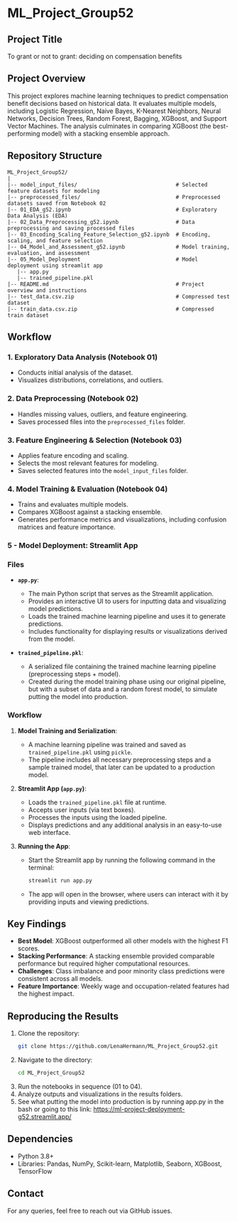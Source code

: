 # ML_Project_Group52

## Project Title
To grant or not to grant: deciding on compensation benefits

## Project Overview
This project explores machine learning techniques to predict compensation benefit decisions based on historical data. It evaluates multiple models, including Logistic Regression, Naive Bayes, K-Nearest Neighbors, Neural Networks, Decision Trees, Random Forest, Bagging, XGBoost, and Support Vector Machines. The analysis culminates in comparing XGBoost (the best-performing model) with a stacking ensemble approach.

## Repository Structure
```
ML_Project_Group52/
|
|-- model_input_files/                               # Selected feature datasets for modeling
|-- preprocessed_files/                              # Preprocessed datasets saved from Notebook 02
|-- 01_EDA_g52.ipynb                                 # Exploratory Data Analysis (EDA)
|-- 02_Data_Preprocessing_g52.ipynb                  # Data preprocessing and saving processed files
|-- 03_Encoding_Scaling_Feature_Selection_g52.ipynb  # Encoding, scaling, and feature selection
|-- 04_Model_and_Assessment_g52.ipynb                # Model training, evaluation, and assessment
|-- 05_Model_Deployment                              # Model deployment using streamlit app
   |-- app.py
   |-- trained_pipeline.pkl
|-- README.md                                        # Project overview and instructions
|-- test_data.csv.zip                                # Compressed test dataset
|-- train_data.csv.zip                               # Compressed train dataset
```

## Workflow

### 1. Exploratory Data Analysis (Notebook 01)
- Conducts initial analysis of the dataset.
- Visualizes distributions, correlations, and outliers.

### 2. Data Preprocessing (Notebook 02)
- Handles missing values, outliers, and feature engineering.
- Saves processed files into the `preprocessed_files` folder.

### 3. Feature Engineering & Selection (Notebook 03)
- Applies feature encoding and scaling.
- Selects the most relevant features for modeling.
- Saves selected features into the `model_input_files` folder.

### 4. Model Training & Evaluation (Notebook 04)
- Trains and evaluates multiple models.
- Compares XGBoost against a stacking ensemble.
- Generates performance metrics and visualizations, including confusion matrices and feature importance.

### 5 - Model Deployment: Streamlit App

### Files
- **`app.py`**: 
  - The main Python script that serves as the Streamlit application.
  - Provides an interactive UI to users for inputting data and visualizing model predictions.
  - Loads the trained machine learning pipeline and uses it to generate predictions.
  - Includes functionality for displaying results or visualizations derived from the model.

- **`trained_pipeline.pkl`**: 
  - A serialized file containing the trained machine learning pipeline (preprocessing steps + model).
  - Created during the model training phase using our original pipeline, but with a subset of data and a random forest model, to simulate putting the model into production.

### Workflow
1. **Model Training and Serialization**:
   - A machine learning pipeline was trained and saved as `trained_pipeline.pkl` using `pickle`.
   - The pipeline includes all necessary preprocessing steps and a sample trained model, that later can be updated to a production model.

2. **Streamlit App (`app.py`)**:
   - Loads the `trained_pipeline.pkl` file at runtime.
   - Accepts user inputs (via text boxes).
   - Processes the inputs using the loaded pipeline.
   - Displays predictions and any additional analysis in an easy-to-use web interface.

3. **Running the App**:
   - Start the Streamlit app by running the following command in the terminal:
     ```bash
     streamlit run app.py
     ```
   - The app will open in the browser, where users can interact with it by providing inputs and viewing predictions.

## Key Findings
- **Best Model**: XGBoost outperformed all other models with the highest F1 scores.
- **Stacking Performance**: A stacking ensemble provided comparable performance but required higher computational resources.
- **Challenges**: Class imbalance and poor minority class predictions were consistent across all models.
- **Feature Importance**: Weekly wage and occupation-related features had the highest impact.

## Reproducing the Results
1. Clone the repository:
   ```bash
   git clone https://github.com/LenaHermann/ML_Project_Group52.git
   ```
2. Navigate to the directory:
   ```bash
   cd ML_Project_Group52
   ```
3. Run the notebooks in sequence (01 to 04).
4. Analyze outputs and visualizations in the results folders.
5. See what putting the model into production is by running app.py in the bash or going to this link: https://ml-project-deployment-g52.streamlit.app/

## Dependencies
- Python 3.8+
- Libraries: Pandas, NumPy, Scikit-learn, Matplotlib, Seaborn, XGBoost, TensorFlow

## Contact
For any queries, feel free to reach out via GitHub issues.


